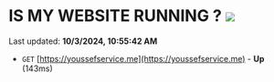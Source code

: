# IS MY WEBSITE RUNNING ? [![](https://img.shields.io/static/v1?label=Sponsor&message=%E2%9D%A4&logo=GitHub&color=%23fe8e86)](https://github.com/sponsors/Youssef-Lehmam)

Last updated: **10/3/2024, 10:55:42 AM**

- `GET` [https://youssefservice.me](https://youssefservice.me) - **Up** (143ms)
